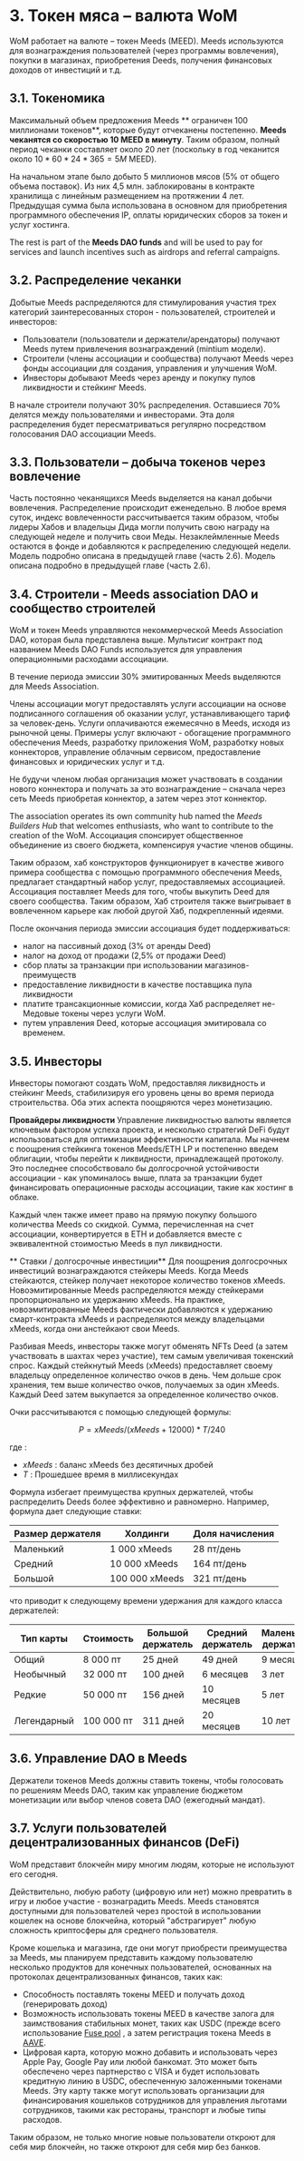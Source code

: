# 3. Токен мяса – валюта WoM

WoM работает на валюте – токен Meeds (MEED). Meeds используются для вознаграждения пользователей (через программы вовлечения), покупки в магазинах, приобретения Deeds, получения финансовых доходов от инвестиций и т.д.

## 3.1. Токеномика

Максимальный объем предложения Meeds ** ограничен 100 миллионами токенов**, которые будут отчеканены постепенно. **Meeds чеканятся со скоростью 10 MEED в минуту**. Таким образом, полный период чеканки составляет около 20 лет (поскольку в год чеканится около $10*60*24*365 = 5M$ MEED).

На начальном этапе было добыто 5 миллионов мясов (5% от общего объема поставок). Из них 4,5 млн. заблокированы в контракте хранилища с линейным размещением на протяжении 4 лет. Предыдущая сумма была использована в основном для приобретения программного обеспечения IP, оплаты юридических сборов за токен и услуг хостинга.

The rest is part of the __Meeds DAO funds__ and will be used to pay for services and launch incentives such as airdrops and referral campaigns.


## 3.2. Распределение чеканки

Добытые Meeds распределяются для стимулирования участия трех категорий заинтересованных сторон - пользователей, строителей и инвесторов:

- Пользователи (пользователи и держатели/арендаторы) получают Meeds путем привлечения вознаграждений (mintium модели).
- Строители (члены ассоциации и сообщества) получают Meeds через фонды ассоциации для создания, управления и улучшения WoM.
- Инвесторы добывают Meeds через аренду и покупку пулов ликвидности и стейкинг Meeds.

В начале строители получают 30% распределения. Оставшиеся 70% делятся между пользователями и инвесторами. Эта доля распределения будет пересматриваться регулярно посредством голосования DAO ассоциации Meeds.

## 3.3. Пользователи – добыча токенов через вовлечение

Часть постоянно чеканящихся Meeds выделяется на канал добычи вовлечения.  Распределение происходит еженедельно. В любое время суток, индекс вовлеченности рассчитывается таким образом, чтобы лидеры Хабов и владельцы Дида могли получить свою награду на следующей неделе и получить свои Меды. Незаклеймленные Meeds остаются в фонде и добавляются к распределению следующей недели. Модель подробно описана в предыдущей главе (часть 2.6). Модель описана подробно в предыдущей главе (часть 2.6).

## 3.4. Строители - Meeds association DAO и сообщество строителей

WoM и токен Meeds управляются некоммерческой Meeds Association DAO, которая была представлена выше. Мультисиг контракт под названием Meeds DAO Funds используется для управления операционными расходами ассоциации.

В течение периода эмиссии 30% эмитированных Meeds выделяются для Meeds Association</strong>.

Члены ассоциации могут предоставлять услуги ассоциации на основе подписанного соглашения об оказании услуг, устанавливающего тариф за человек-день. Услуги оплачиваются ежемесячно в Meeds, исходя из рыночной цены.  Примеры услуг включают - обогащение программного обеспечения Meeds, разработку приложения WoM, разработку новых коннекторов, управление облачным сервисом, предоставление финансовых и юридических услуг и т.д.

Не будучи членом любая организация может участвовать в создании нового коннектора и получать за это вознаграждение – сначала через сеть Meeds приобретая коннектор, а затем через этот коннектор.

The association operates its own community hub named the _Meeds Builders Hub_ that welcomes enthusiasts, who want to contribute to the creation of the WoM. Ассоциация спонсирует общественное объединение из своего бюджета, компенсируя участие членов общины.

Таким образом, хаб конструкторов функционирует в качестве живого примера сообщества с помощью программного обеспечения Meeds, предлагает стандартный набор услуг, предоставляемых ассоциацией. Ассоциация поставляет Meeds для того, чтобы выкупить Deed для своего сообщества. Таким образом, Хаб строителя также выигрывает в вовлеченном карьере как любой другой Хаб, подкрепленный идеями.

После окончания периода эмиссии ассоциация будет поддерживаться:

- налог на пассивный доход (3% от аренды Deed)
- налог на доход от продажи (2,5% от продажи Deed)
- сбор платы за транзакции при использовании магазинов-преимуществ
- предоставление ликвидности в качестве поставщика пула ликвидности
- платите трансакционные комиссии, когда Хаб распределяет не-Медовые токены через услуги WoM.
- путем управления Deed, которые ассоциация эмитировала со временем.


## 3.5. Инвесторы

Инвесторы помогают создать WoM, предоставляя ликвидность и стейкинг Meeds, стабилизируя его уровень цены во время периода строительства. Оба этих аспекта поощряются через монетизацию.

**Провайдеры ликвидности**  Управление ликвидностью валюты является ключевым фактором успеха проекта, и несколько стратегий DeFi будут использоваться для оптимизации эффективности капитала. Мы начнем с поощрения стейкинга токенов Meeds/ETH LP и постепенно введем облигации, чтобы перейти к ликвидности, принадлежащей протоколу. Это последнее способствовало бы долгосрочной устойчивости ассоциации - как упоминалось выше, плата за транзакции будет финансировать операционные расходы ассоциации, такие как хостинг в облаке.

Каждый член также имеет право на прямую покупку большого количества Meeds со скидкой. Сумма, перечисленная на счет ассоциации, конвертируется в ETH и добавляется вместе с эквивалентной стоимостью Meeds в пул ликвидности.

** Ставки / долгосрочные инвестиции**  Для поощрения долгосрочных инвестиций вознаграждаются стейкеры Meeds. Когда Meeds стейкаются, стейкер получает некоторое количество токенов xMeeds. Новоэмитированные Meeds распределяются между стейкерами пропорционально их удержанию xMeeds.  На практике, новоэмитированные Meeds фактически добавляются к удержанию смарт-контракта xMeeds и распределяются между владельцами xMeeds, когда они анстейкают свои Meeds.

Разбивая Meeds, инвесторы также могут обменять NFTs Deed (а затем участвовать в шахтах через участие), тем самым увеличивая токенский спрос. Каждый стейкнутый Meeds (xMeeds) предоставляет своему владельцу определенное количество очков в день. Чем дольше срок хранения, тем выше количество очков, получаемых за один xMeeds. Каждый Deed затем выкупается за определенное количество очков.

Очки рассчитываются с помощью следующей формулы:

 $$ P = xMeeds / (xMeeds + 12000) * T / 240 $$

 где :

- $xMeeds$ : баланс xMeeds без десятичных дробей
- $T$ : Прошедшее время в миллисекундах

Формула избегает преимущества крупных держателей, чтобы распределить Deeds более эффективно и равномерно. Например, формула дает следующие ставки:

| **Размер держателя** | **Холдинги**   | **Доля начисления** |
| -------------------- | -------------- | ------------------- |
| Маленький            | 1 000 xMeeds   | 28 пт/день          |
| Средний              | 10 000 xMeeds  | 164 пт/день         |
| Большой              | 100 000 xMeeds | 321 пт/день         |


что приводит к следующему времени удержания для каждого класса держателей:

| **Тип карты** | **Стоимость** | **Большой держатель** | **Средний держатель** | **Маленький держатель** |
| ------------- | ------------- | --------------------- | --------------------- | ----------------------- |
| Общий         | 8 000 пт      | 25 дней               | 49 дней               | 9 месяцев               |
| Необычный     | 32 000 пт     | 100 дней              | 6 месяцев             | 3 лет                   |
| Редкие        | 50 000 пт     | 156 дней              | 10 месяцев            | 5 лет                   |
| Легендарный   | 100 000 пт    | 311 дней              | 20 месяцев            | 10 лет                  |

## 3.6. Управление DAO в Meeds

Держатели токенов Meeds должны ставить токены, чтобы голосовать по решениям Meeds DAO, таким как управление бюджетом монетизации или выбор членов совета DAO (ежегодный мандат).

## 3.7. Услуги пользователей децентрализованных финансов (DeFi)

WoM представит блокчейн миру многим людям, которые не используют его сегодня.

Действительно, любую работу (цифровую или нет) можно превратить в игру и любое участие - вознаградить Meeds. Meeds становятся доступными для пользователей через простой в использовании кошелек на основе блокчейна, который "абстрагирует" любую сложность криптосферы для среднего пользователя.

Кроме кошелька и магазина, где они могут приобрести преимущества за Meeds, мы планируем представить каждому пользователю несколько продуктов для конечных пользователей, основанных на протоколах децентрализованных финансов, таких как:

- Способность поставлять токены MEED и получать доход (генерировать доход)
- Возможность использовать токены MEED в качестве залога для заимствования стабильных монет, таких как USDC (прежде всего использование [Fuse pool](https://app.rari.capital/fuse) , а затем регистрация токена Meeds в [AAVE](https://aave.com/).
- Цифровая карта, которую можно добавить и использовать через Apple Pay, Google Pay или любой банкомат. Это может быть обеспечено через партнерство с VISA и будет использовать кредитную линию в USDC, обеспеченную заложенными токенами Meeds.  Эту карту также могут использовать организации для финансирования кошельков сотрудников для управления льготами сотрудников, такими как рестораны, транспорт и любые типы расходов.

Таким образом, не только многие новые пользователи откроют для себя мир блокчейн, но также откроют для себя мир без банков.

 
